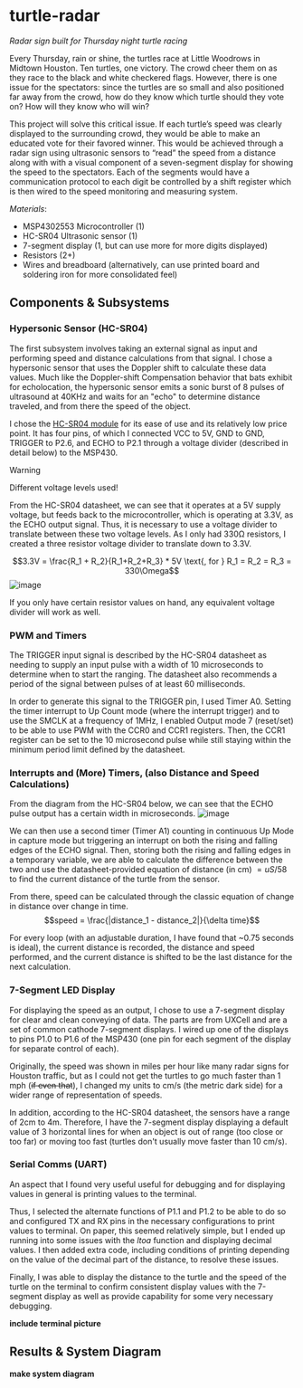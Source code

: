 # turtle-radar
*Radar sign built for Thursday night turtle racing* 


Every Thursday, rain or shine, the turtles race at Little Woodrows in Midtown Houston. Ten turtles, one victory. The crowd cheer them on as they race to the black and white checkered flags. However, there is one issue for the spectators: since the turtles are so small and also positioned far away from the crowd, how do they know which turtle should they vote on? How will they know who will win? 

This project will solve this critical issue. If each turtle’s speed was clearly displayed to the surrounding crowd, they would be able to make an educated vote for their favored winner. This would be achieved through a radar sign using ultrasonic sensors to “read” the speed from a distance along with with a visual component of a seven-segment display for showing the speed to the spectators. Each of the segments would have a communication protocol to each digit be controlled by a shift register which is then wired to the speed monitoring and measuring system.

*Materials*:
- MSP4302553 Microcontroller (1)
- HC-SR04 Ultrasonic sensor (1)
- 7-segment display (1, but can use more for more digits displayed)
- Resistors (2+)
- Wires and breadboard (alternatively, can use printed board and soldering iron for more consolidated feel)

## Components & Subsystems

### Hypersonic Sensor (HC-SR04)
The first subsystem involves taking an external signal as input and performing speed and distance calculations from that signal. I chose a hypersonic sensor that uses the Doppler shift to calculate these data values. Much like the Doppler-shift Compensation behavior that bats exhibit for echolocation, the hypersonic sensor emits a sonic burst of 8 pulses of ultrasound at 40KHz and waits for an "echo" to determine distance traveled, and from there the speed of the object.

I chose the [HC-SR04 module](https://cdn.sparkfun.com/datasheets/Sensors/Proximity/HCSR04.pdf) for its ease of use and its relatively low price point. It has four pins, of which I connected VCC to 5V, GND to GND, TRIGGER to P2.6, and ECHO to P2.1 through a voltage divider (described in detail below) to the MSP430. 

> [!WARNING]
> Different voltage levels used!

From the HC-SR04 datasheet, we can see that it operates at a 5V supply voltage, but feeds back to the microcontroller, which is operating at 3.3V, as the ECHO output signal. Thus, it is necessary to use a voltage divider to translate between these two voltage levels. 
As I only had 330Ω resistors, I created a three resistor voltage divider to translate down to 3.3V.

$$3.3V = \frac{R_1 + R_2}{R_1+R_2+R_3} * 5V \text{, for } R_1 = R_2 = R_3 = 330\Omega$$
![image](https://github.com/dingding-ye/turtle-radar/assets/94885006/eefc5b4a-2942-499d-967b-709e95f79e8c)

If you only have certain resistor values on hand, any equivalent voltage divider will work as well.

### PWM and Timers
The TRIGGER input signal is described by the HC-SR04 datasheet as needing to supply an input pulse with a width of 10 microseconds to determine when to start the ranging. The datasheet also recommends a period of the signal between pulses of at least 60 milliseconds. 

In order to generate this signal to the TRIGGER pin, I used Timer A0. Setting the timer interrupt to Up Count mode (where the interrupt trigger) and to use the SMCLK at a frequency of 1MHz, I enabled Output mode 7 (reset/set) to be able to use PWM with the CCR0 and CCR1 registers. Then, the CCR1 register can be set to the 10 microsecond pulse while still staying within the minimum period limit defined by the datasheet. 

### Interrupts and (More) Timers, (also Distance and Speed Calculations)
From the diagram from the HC-SR04 below, we can see that the ECHO pulse output has a certain width in microseconds.
![image](https://github.com/dingding-ye/turtle-radar/assets/94885006/e54606bb-1edf-4355-be12-1866123c17b7)

We can then use a second timer (Timer A1) counting in continuous Up Mode in capture mode but triggering an interrupt on both the rising and falling edges of the ECHO signal. Then, storing both the rising and falling edges in a temporary variable, we are able to calculate the difference between the two and use the datasheet-provided equation of distance (in cm) $= uS / 58$ to find the current distance of the turtle from the sensor.

From there, speed can be calculated through the classic equation of change in distance over change in time.
$$speed = \frac{|distance_1 - distance_2|}{\delta time}$$

For every loop (with an adjustable duration, I have found that ~0.75 seconds is ideal), the current distance is recorded, the distance and speed performed, and the current distance is shifted to be the last distance for the next calculation. 

### 7-Segment LED Display
For displaying the speed as an output, I chose to use a 7-segment display for clear and clean conveying of data. The parts are from UXCell and are a set of common cathode 7-segment displays. I wired up one of the displays to pins P1.0 to P1.6 of the MSP430 (one pin for each segment of the display for separate control of each).

Originally, the speed was shown in miles per hour like many radar signs for Houston traffic, but as I could not get the turtles to go much faster than 1 mph (~~if even that~~), I changed my units to cm/s (the metric dark side) for a wider range of representation of speeds.

In addition, according to the HC-SR04 datasheet, the sensors have a range of 2cm to 4m. Therefore, I have the 7-segment display displaying a default value of 3 horizontal lines for when an object is out of range (too close or too far) or moving too fast (turtles don't usually move faster than 10 cm/s).


### Serial Comms (UART)
An aspect that I found very useful useful for debugging and for displaying values in general is printing values to the terminal.

Thus, I selected the alternate functions of P1.1 and P1.2 to be able to do so and configured TX and RX pins in the necessary configurations to print values to terminal.
On paper, this seemed relatively simple, but I ended up running into some issues with the *ltoa* function and displaying decimal values. I then added extra code, including conditions of printing depending on the value of the decimal part of the distance, to resolve these issues.

Finally, I was able to display the distance to the turtle and the speed of the turtle on the terminal to confirm consistent display values with the 7-segment display as well as provide capability for some very necessary debugging.

**include terminal picture**

## Results & System Diagram

**make system diagram**
